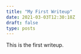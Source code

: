 ```yaml
---
title: "My First Writeup"
date: 2021-03-03T12:30:18Z
draft: false
type: posts
---
```


This is the first writeup.
